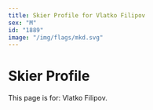```yaml
---
title: Skier Profile for Vlatko Filipov
sex: "M"
id: "1889"
image: "/img/flags/mkd.svg" 
---
```


# Skier Profile

This page is for: Vlatko Filipov.
    
